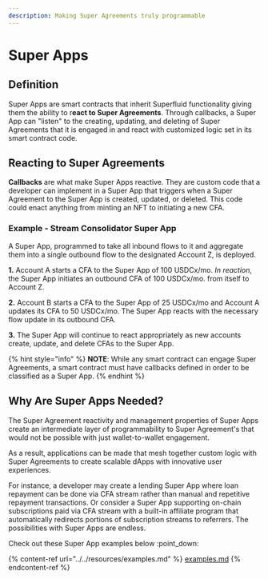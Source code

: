 ```yaml
---
description: Making Super Agreements truly programmable
---
```


# Super Apps

## Definition

Super Apps are smart contracts that inherit Superfluid functionality giving them the ability to r**eact to Super Agreements**. Through callbacks, a Super App can "listen" to the creating, updating, and deleting of Super Agreements that it is engaged in and react with customized logic set in its smart contract code.

## **Reacting to Super Agreements**

**Callbacks** are what make Super Apps reactive. They are custom code that a developer can implement in a Super App that triggers when a Super Agreement to the Super App is created, updated, or deleted. This code could enact anything from minting an NFT to initiating a new CFA.&#x20;

### **Example - Stream Consolidator Super App**

A Super App, programmed to take all inbound flows to it and aggregate them into a single outbound flow to the designated Account Z, is deployed.&#x20;

**1.** Account A starts a CFA to the Super App of 100 USDCx/mo. _In reaction_, the Super App initiates an outbound CFA of 100 USDCx/mo. from itself to Account Z.

**2.** Account B starts a CFA to the Super App of 25 USDCx/mo and Account A updates its CFA to 50 USDCx/mo. The Super App reacts with the necessary flow update in its outbound CFA.

**3.** The Super App will continue to react appropriately as new accounts create, update, and delete CFAs to the Super App.&#x20;

{% hint style="info" %}
**NOTE**: While any smart contract can engage Super Agreements, a smart contract must have callbacks defined in order to be classified as a Super App.
{% endhint %}

## Why Are Super Apps Needed?

The Super Agreement reactivity and management properties of Super Apps create an intermediate layer of programmability to Super Agreement's that would not be possible with just wallet-to-wallet engagement.

As a result, applications can be made that mesh together custom logic with Super Agreements to create scalable dApps with innovative user experiences.&#x20;

For instance, a developer may create a lending Super App where loan repayment can be done via CFA stream rather than manual and repetitive repayment transactions. Or consider a Super App supporting on-chain subscriptions paid via CFA stream with a built-in affiliate program that automatically redirects portions of subscription streams to referrers. The possibilities with Super Apps are endless.

Check out these Super App examples below :point\_down:

{% content-ref url="../../resources/examples.md" %}
[examples.md](../../resources/examples.md)
{% endcontent-ref %}
